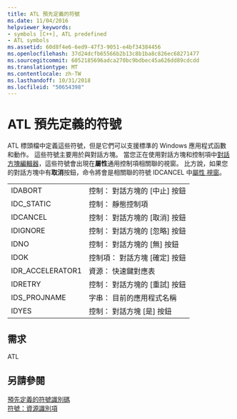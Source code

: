 ```yaml
---
title: ATL 預先定義的符號
ms.date: 11/04/2016
helpviewer_keywords:
- symbols [C++], ATL predefined
- ATL symbols
ms.assetid: 60d8f4e6-6ed9-47f3-9051-e4bf34384456
ms.openlocfilehash: 37d24dcfb65566b2b13c8b1ba8c826ec68271477
ms.sourcegitcommit: 6052185696adca270bc9bdbec45a626dd89cdcdd
ms.translationtype: MT
ms.contentlocale: zh-TW
ms.lasthandoff: 10/31/2018
ms.locfileid: "50654398"
---
```

# <a name="atl-predefined-symbols"></a>ATL 預先定義的符號

ATL 標頭檔中定義這些符號，但是它們可以支援標準的 Windows 應用程式函數和動作。 這些符號主要用於與對話方塊。 當您正在使用對話方塊和控制項中[對話方塊編輯器](../windows/dialog-editor.md)，這些符號會出現在**屬性**通用控制項相關聯的視窗。 比方說，如果您的對話方塊中有**取消**按鈕，命令將會是相關聯的符號 IDCANCEL 中[屬性 視窗](/visualstudio/ide/reference/properties-window)。

|||
|-|-|
|IDABORT|控制： 對話方塊的 [中止] 按鈕|
|IDC_STATIC|控制： 靜態控制項|
|IDCANCEL|控制： 對話方塊的 [取消] 按鈕|
|IDIGNORE|控制： 對話方塊的 [忽略] 按鈕|
|IDNO|控制： 對話方塊的 [無] 按鈕|
|IDOK|控制項： 對話方塊 [確定] 按鈕|
|IDR_ACCELERATOR1|資源： 快速鍵對應表|
|IDRETRY|控制： 對話方塊的 [重試] 按鈕|
|IDS_PROJNAME|字串： 目前的應用程式名稱|
|IDYES|控制： 對話方塊 [是] 按鈕|

## <a name="requirements"></a>需求

ATL

## <a name="see-also"></a>另請參閱

[預先定義的符號識別碼](../windows/predefined-symbol-ids.md)<br/>
[符號：資源識別項](../windows/symbols-resource-identifiers.md)